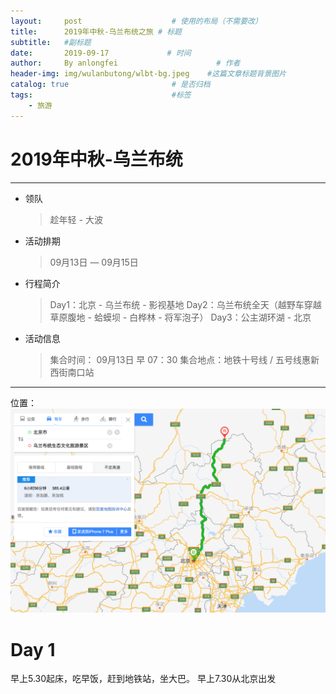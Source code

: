 ```yaml
---
layout:     post                    # 使用的布局（不需要改）
title:      2019年中秋-乌兰布统之旅 # 标题
subtitle:   #副标题
date:       2019-09-17             # 时间
author:     By anlongfei                      # 作者
header-img: img/wulanbutong/wlbt-bg.jpeg    #这篇文章标题背景图片
catalog: true                       # 是否归档
tags:                               #标签
    - 旅游
---
```


# 2019年中秋-乌兰布统

-----
* 领队
    > 趁年轻 - 大波
* 活动排期
    > 09月13日 — 09月15日
* 行程简介
    > Day1：北京 - 乌兰布统 - 影视基地
    > Day2：乌兰布统全天（越野车穿越草原腹地 - 蛤蟆坝 - 白桦林 - 将军泡子）
    > Day3：公主湖环湖 - 北京
* 活动信息
    > 集合时间： 09月13日  早 07：30
    > 集合地点：地铁十号线 / 五号线惠新西街南口站
-----

位置：![](/img/wulanbutong/bj2wlbt.png)

# Day 1
早上5.30起床，吃早饭，赶到地铁站，坐大巴。
早上7.30从北京出发
